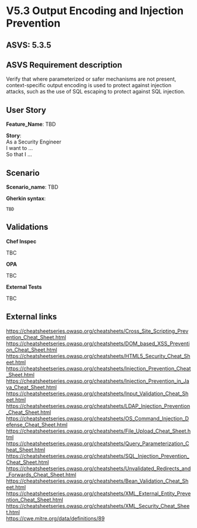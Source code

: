# V5.3 Output Encoding and Injection Prevention

## ASVS: 5.3.5

## ASVS Requirement description

Verify that where parameterized or safer mechanisms are not present,
context-specific output encoding is used to protect against injection attacks,
such as the use of SQL escaping to protect against SQL injection.

## User Story

**Feature_Name**: TBD

**Story**:\
As a Security Engineer\
I want to ...\
So that I ...

## Scenario

**Scenario_name**: TBD

**Gherkin syntax**:

```gherkin
TBD
```

## Validations

**Chef Inspec**

TBC

**OPA**

TBC

**External Tests**

TBC

## External links

<https://cheatsheetseries.owasp.org/cheatsheets/Cross_Site_Scripting_Prevention_Cheat_Sheet.html> \
<https://cheatsheetseries.owasp.org/cheatsheets/DOM_based_XSS_Prevention_Cheat_Sheet.html> \
<https://cheatsheetseries.owasp.org/cheatsheets/HTML5_Security_Cheat_Sheet.html> \
<https://cheatsheetseries.owasp.org/cheatsheets/Injection_Prevention_Cheat_Sheet.html> \
<https://cheatsheetseries.owasp.org/cheatsheets/Injection_Prevention_in_Java_Cheat_Sheet.html> \
<https://cheatsheetseries.owasp.org/cheatsheets/Input_Validation_Cheat_Sheet.html> \
<https://cheatsheetseries.owasp.org/cheatsheets/LDAP_Injection_Prevention_Cheat_Sheet.html> \
<https://cheatsheetseries.owasp.org/cheatsheets/OS_Command_Injection_Defense_Cheat_Sheet.html> \
<https://cheatsheetseries.owasp.org/cheatsheets/File_Upload_Cheat_Sheet.html> \
<https://cheatsheetseries.owasp.org/cheatsheets/Query_Parameterization_Cheat_Sheet.html> \
<https://cheatsheetseries.owasp.org/cheatsheets/SQL_Injection_Prevention_Cheat_Sheet.html> \
<https://cheatsheetseries.owasp.org/cheatsheets/Unvalidated_Redirects_and_Forwards_Cheat_Sheet.html> \
<https://cheatsheetseries.owasp.org/cheatsheets/Bean_Validation_Cheat_Sheet.html> \
<https://cheatsheetseries.owasp.org/cheatsheets/XML_External_Entity_Prevention_Cheat_Sheet.html> \
<https://cheatsheetseries.owasp.org/cheatsheets/XML_Security_Cheat_Sheet.html> \
<https://cwe.mitre.org/data/definitions/89>
